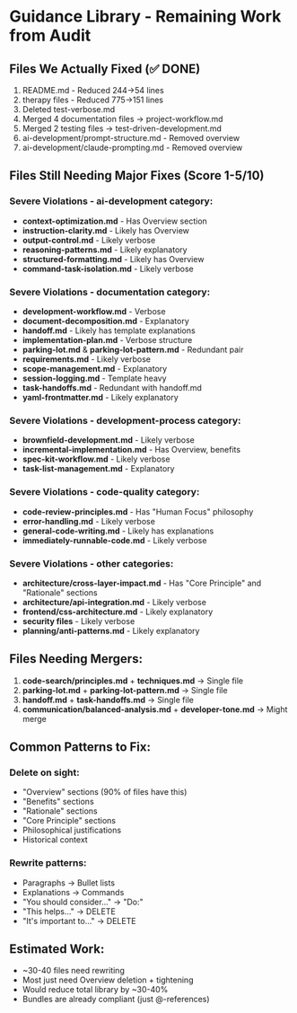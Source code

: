 # Guidance Library - Remaining Work from Audit

## Files We Actually Fixed (✅ DONE)
1. README.md - Reduced 244→54 lines
2. therapy files - Reduced 775→151 lines
3. Deleted test-verbose.md
4. Merged 4 documentation files → project-workflow.md
5. Merged 2 testing files → test-driven-development.md
6. ai-development/prompt-structure.md - Removed overview
7. ai-development/claude-prompting.md - Removed overview

## Files Still Needing Major Fixes (Score 1-5/10)

### Severe Violations - ai-development category:
- **context-optimization.md** - Has Overview section
- **instruction-clarity.md** - Likely has Overview
- **output-control.md** - Likely verbose
- **reasoning-patterns.md** - Likely explanatory
- **structured-formatting.md** - Likely has Overview
- **command-task-isolation.md** - Likely verbose

### Severe Violations - documentation category:
- **development-workflow.md** - Verbose
- **document-decomposition.md** - Explanatory
- **handoff.md** - Likely has template explanations
- **implementation-plan.md** - Verbose structure
- **parking-lot.md** & **parking-lot-pattern.md** - Redundant pair
- **requirements.md** - Likely verbose
- **scope-management.md** - Explanatory
- **session-logging.md** - Template heavy
- **task-handoffs.md** - Redundant with handoff.md
- **yaml-frontmatter.md** - Likely explanatory

### Severe Violations - development-process category:
- **brownfield-development.md** - Likely verbose
- **incremental-implementation.md** - Has Overview, benefits
- **spec-kit-workflow.md** - Likely verbose
- **task-list-management.md** - Explanatory

### Severe Violations - code-quality category:
- **code-review-principles.md** - Has "Human Focus" philosophy
- **error-handling.md** - Likely verbose
- **general-code-writing.md** - Likely has explanations
- **immediately-runnable-code.md** - Likely verbose

### Severe Violations - other categories:
- **architecture/cross-layer-impact.md** - Has "Core Principle" and "Rationale" sections
- **architecture/api-integration.md** - Likely verbose
- **frontend/css-architecture.md** - Likely explanatory
- **security files** - Likely verbose
- **planning/anti-patterns.md** - Likely explanatory

## Files Needing Mergers:
1. **code-search/principles.md** + **techniques.md** → Single file
2. **parking-lot.md** + **parking-lot-pattern.md** → Single file
3. **handoff.md** + **task-handoffs.md** → Single file
4. **communication/balanced-analysis.md** + **developer-tone.md** → Might merge

## Common Patterns to Fix:

### Delete on sight:
- "Overview" sections (90% of files have this)
- "Benefits" sections
- "Rationale" sections
- "Core Principle" sections
- Philosophical justifications
- Historical context

### Rewrite patterns:
- Paragraphs → Bullet lists
- Explanations → Commands
- "You should consider..." → "Do:"
- "This helps..." → DELETE
- "It's important to..." → DELETE

## Estimated Work:
- ~30-40 files need rewriting
- Most just need Overview deletion + tightening
- Would reduce total library by ~30-40%
- Bundles are already compliant (just @-references)